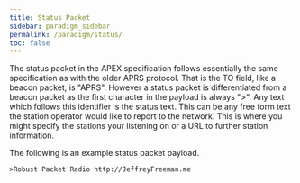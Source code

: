 ```yaml
---
title: Status Packet
sidebar: paradigm_sidebar
permalink: /paradigm/status/
toc: false
---
```


The status packet in the APEX specification follows essentially the same specification as with the older APRS protocol. That is the TO field, like a beacon packet, is "APRS". However a status packet is differentiated from a beacon packet as the first character in the payload is always ">". Any text which follows this identifier is the status text. This can be any free form text the station operator would like to report to the network. This is where you might specify the stations your listening on or a URL to further station information.

The following is an example status packet payload.

    >Robust Packet Radio http://JeffreyFreeman.me
